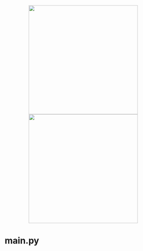 #  
 <p align="center"> <img src="../OUTPUT/Diagram.png" width="350"/> <img src="../OUTPUT/Diagram.png" width="350"/> </p>


# main.py

